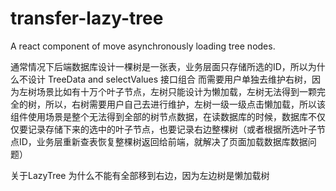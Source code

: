 # transfer-lazy-tree
A react component of move asynchronously loading tree nodes.


通常情况下后端数据库设计一棵树是一张表，业务层面只存储所选的ID，所以为什么不设计 TreeData and selectValues 接口组合 而需要用户单独去维护右树，因为左树场景比如有十万个叶子节点，左树只能设计为懒加载，左树无法得到一颗完全的树，所以，右树需要用户自己去进行维护，左树一级一级点击懒加载，所以该组件使用场景是整个无法得到全部的树节点数据，在读数据库的时候，数据库不仅仅要记录存储下来的选中的叶子节点，也要记录右边整棵树（或者根据所选叶子节点ID，业务层重新查表恢复整棵树返回给前端，就解决了页面加载数据库数据问题）

关于LazyTree 为什么不能有全部移到右边，因为左边树是懒加载树
